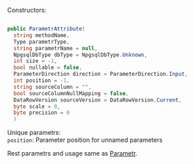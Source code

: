 Constructors:

```C#

public ParametrAttribute(
  string methodName,
  Type parametrType,
  string parametrName = null,
  NpgsqlDbType dbType = NpgsqlDbType.Unknown,
  int size = -1,
  bool nullable = false,
  ParameterDirection direction = ParameterDirection.Input,
  int position = -1,
  string sourceColumn = "",
  bool sourceColumnNullMapping = false,
  DataRowVersion sourceVersion = DataRowVersion.Current,
  byte scale = 0,
  byte precision = 0
  )

```
Unique parametrs:<br>
`position`: Parameter position for unnamed parameters<br>

Rest parametrs and usage same as [Parametr](https://github.com/SoftStoneDevelop/Gedaq.DbConnection/blob/main/Documentation/Parametr.md).
